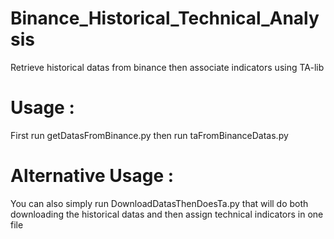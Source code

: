 # Binance_Historical_Technical_Analysis
Retrieve historical datas from binance then associate indicators using TA-lib

# Usage :
First run getDatasFromBinance.py then run taFromBinanceDatas.py

# Alternative Usage :
You can also simply run DownloadDatasThenDoesTa.py that will do both downloading the historical datas and then assign technical indicators in one file
